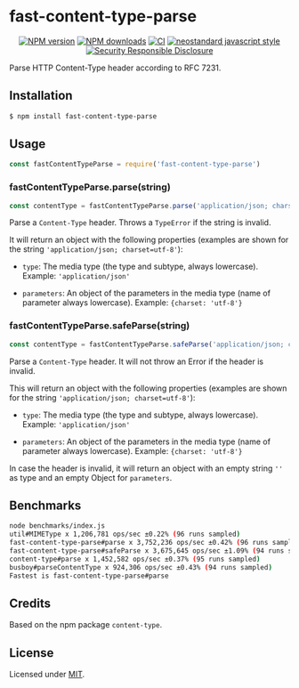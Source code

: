 # fast-content-type-parse

<div align="center">

[![NPM version](https://img.shields.io/npm/v/fast-content-type-parse.svg?style=flat)](https://www.npmjs.com/package/fast-content-type-parse)
[![NPM downloads](https://img.shields.io/npm/dm/fast-content-type-parse.svg?style=flat)](https://www.npmjs.com/package/fast-content-type-parse)
[![CI](https://github.com/fastify/fast-content-type-parse/actions/workflows/ci.yml/badge.svg?branch=master)](https://github.com/fastify/fast-content-type-parse/actions/workflows/ci.yml)
[![neostandard javascript style](https://img.shields.io/badge/code_style-neostandard-brightgreen?style=flat)](https://github.com/neostandard/neostandard)
[![Security Responsible Disclosure](https://img.shields.io/badge/Security-Responsible%20Disclosure-yellow.svg)](https://github.com/fastify/.github/blob/main/SECURITY.md)

</div>

Parse HTTP Content-Type header according to RFC 7231.

## Installation

```sh
$ npm install fast-content-type-parse
```

## Usage

```js
const fastContentTypeParse = require('fast-content-type-parse')
```

### fastContentTypeParse.parse(string)

```js
const contentType = fastContentTypeParse.parse('application/json; charset=utf-8')
```

Parse a `Content-Type` header. Throws a `TypeError` if the string is invalid.

It will return an object with the following properties (examples are shown for
the string `'application/json; charset=utf-8'`):

 - `type`: The media type (the type and subtype, always lowercase).
   Example: `'application/json'`

 - `parameters`: An object of the parameters in the media type (name of parameter
   always lowercase). Example: `{charset: 'utf-8'}`

### fastContentTypeParse.safeParse(string)

```js
const contentType = fastContentTypeParse.safeParse('application/json; charset=utf-8')
```

Parse a `Content-Type` header. It will not throw an Error if the header is invalid.

This will return an object with the following
properties (examples are shown for the string `'application/json; charset=utf-8'`):

 - `type`: The media type (the type and subtype, always lowercase).
   Example: `'application/json'`

 - `parameters`: An object of the parameters in the media type (name of parameter
   always lowercase). Example: `{charset: 'utf-8'}`

In case the header is invalid, it will return an object
with an empty string `''` as type and an empty Object for `parameters`.

## Benchmarks

```sh
node benchmarks/index.js
util#MIMEType x 1,206,781 ops/sec ±0.22% (96 runs sampled)
fast-content-type-parse#parse x 3,752,236 ops/sec ±0.42% (96 runs sampled)
fast-content-type-parse#safeParse x 3,675,645 ops/sec ±1.09% (94 runs sampled)
content-type#parse x 1,452,582 ops/sec ±0.37% (95 runs sampled)
busboy#parseContentType x 924,306 ops/sec ±0.43% (94 runs sampled)
Fastest is fast-content-type-parse#parse
```

## Credits

Based on the npm package `content-type`.

## License

Licensed under [MIT](./LICENSE).
